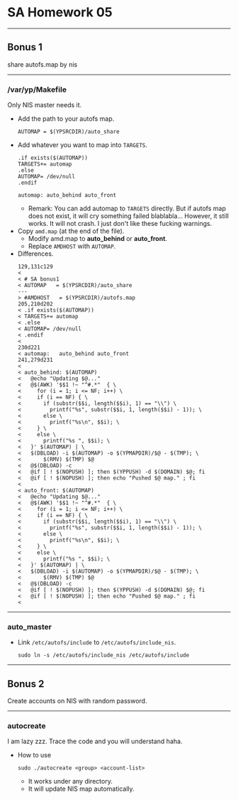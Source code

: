 SA Homework 05
===

---

## Bonus 1
share autofs.map by nis

----

### /var/yp/Makefile
Only NIS master needs it.
- Add the path to your autofs map.
    ```makefile=131
    AUTOMAP = $(YPSRCDIR)/auto_share
    ```
- Add whatever you want to map into `TARGETS`.
    ```makefile=205
    .if exists($(AUTOMAP))
    TARGETS+= automap
    .else
    AUTOMAP= /dev/null
    .endif
    ```
    ```makefile=230
    automap: auto_behind auto_front
    ```
    - Remark: You can add automap to `TARGETS` directly. But if autofs map does not exist, it will cry something failed blablabla... However, it still works. It will not crash. I just don't like these fucking warnings.
- Copy `amd.map` (at the end of the file).
    - Modify amd.map to **auto_behind** or **auto_front**.
    - Replace `AMDHOST` with `AUTOMAP`.
- Differences.
    ```make=
    129,131c129
    < 
    < # SA bonus1
    < AUTOMAP   = $(YPSRCDIR)/auto_share
    ---
    > #AMDHOST   = $(YPSRCDIR)/autofs.map
    205,210d202
    < .if exists($(AUTOMAP))
    < TARGETS+= automap
    < .else
    < AUTOMAP= /dev/null
    < .endif
    < 
    230d221
    < automap:   auto_behind auto_front
    241,279d231
    < 
    < auto_behind: $(AUTOMAP)
    < 	@echo "Updating $@..."
    < 	@$(AWK) '$$1 !~ "^#.*"  { \    
    < 	  for (i = 1; i <= NF; i++) \
    < 	  if (i == NF) { \
    < 	    if (substr($$i, length($$i), 1) == "\\") \
    < 	      printf("%s", substr($$i, 1, length($$i) - 1)); \
    < 	    else \
    < 	      printf("%s\n", $$i); \
    < 	  } \
    < 	  else \
    < 	    printf("%s ", $$i); \
    < 	}' $(AUTOMAP) | \
    < 	$(DBLOAD) -i $(AUTOMAP) -o $(YPMAPDIR)/$@ - $(TMP); \
    < 		$(RMV) $(TMP) $@
    < 	@$(DBLOAD) -c
    < 	@if [ ! $(NOPUSH) ]; then $(YPPUSH) -d $(DOMAIN) $@; fi
    < 	@if [ ! $(NOPUSH) ]; then echo "Pushed $@ map." ; fi
    < 
    < auto_front: $(AUTOMAP)
    < 	@echo "Updating $@..."
    < 	@$(AWK) '$$1 !~ "^#.*"  { \
    < 	  for (i = 1; i <= NF; i++) \
    < 	  if (i == NF) { \
    < 	    if (substr($$i, length($$i), 1) == "\\") \
    < 	      printf("%s", substr($$i, 1, length($$i) - 1)); \
    < 	    else \
    < 	      printf("%s\n", $$i); \
    < 	  } \
    < 	  else \
    < 	    printf("%s ", $$i); \
    < 	}' $(AUTOMAP) | \
    < 	$(DBLOAD) -i $(AUTOMAP) -o $(YPMAPDIR)/$@ - $(TMP); \
    < 		$(RMV) $(TMP) $@
    < 	@$(DBLOAD) -c
    < 	@if [ ! $(NOPUSH) ]; then $(YPPUSH) -d $(DOMAIN) $@; fi
    < 	@if [ ! $(NOPUSH) ]; then echo "Pushed $@ map." ; fi
    < 
    ```
----

### auto_master
- Link `/etc/autofs/include` to `/etc/autofs/include_nis`.
    ```sh=
    sudo ln -s /etc/autofs/include_nis /etc/autofs/include
    ```

---

## Bonus 2
Create accounts on NIS with random password.

----

### autocreate
I am lazy zzz. Trace the code and you will understand haha.
- How to use
    ```sh=
    sudo ./autocreate <group> <account-list>
    ```
    - It works under any directory.
    - It will update NIS map automatically.
